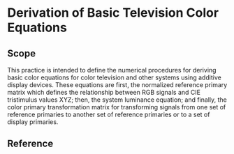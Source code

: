 # Derivation of Basic Television Color Equations
## Scope ##
This practice is intended to define the numerical procedures for deriving basic color equations for color television and other systems using additive display devices. These equations are first, the normalized reference primary matrix which defines the relationship between RGB signals and CIE tristimulus values XYZ; then, the system luminance equation; and finally, the color primary transformation matrix for transforming signals from one set of reference primaries to another set of reference primaries or to a set of display primaries.

## Reference ##

[1]:  <https://www.knuterikevensen.com/?p=2765&fbclid=IwAR3hFxmZnh0aq3gwqvcJJPW30VQdzUQX4q3Dg8Fpso8YbDdDqGW_DZux8zo>
[2]:  http://car.france3.mars.free.fr/HD/INA-%2026%20jan%2006/SMPTE%20normes%20et%20confs/rp177.pdf "SMPTE RP-177:1993"
[3]:  http://www.brucelindbloom.com/index.html?WorkingSpaceInfo.html
